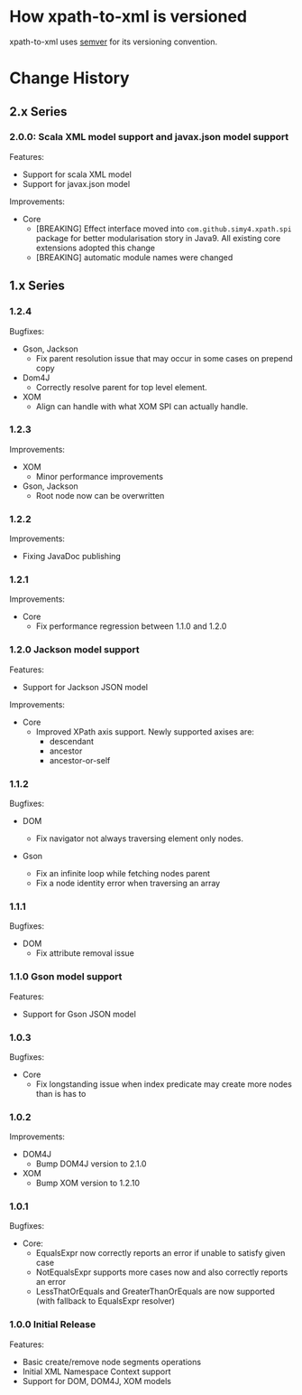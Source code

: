 # How xpath-to-xml is versioned

xpath-to-xml uses [semver](http://semver.org/) for its versioning convention.

# Change History

## 2.x Series

### 2.0.0: Scala XML model support and javax.json model support

Features:

- Support for scala XML model
- Support for javax.json model

Improvements:

- Core
  - [BREAKING] Effect interface moved into `com.github.simy4.xpath.spi` package for better modularisation story in Java9.
    All existing core extensions adopted this change
  - [BREAKING] automatic module names were changed
    
## 1.x Series

### 1.2.4

Bugfixes:

- Gson, Jackson
  - Fix parent resolution issue that may occur in some cases on prepend copy
- Dom4J
  - Correctly resolve parent for top level element.
- XOM
  - Align can handle with what XOM SPI can actually handle.

### 1.2.3

Improvements:

- XOM
  - Minor performance improvements
- Gson, Jackson
  - Root node now can be overwritten

### 1.2.2

Improvements:

- Fixing JavaDoc publishing

### 1.2.1

Improvements:

- Core
  - Fix performance regression between 1.1.0 and 1.2.0

### 1.2.0 Jackson model support

Features:

- Support for Jackson JSON model

Improvements:

- Core
  - Improved XPath axis support. Newly supported axises are:
    - descendant
    - ancestor
    - ancestor-or-self

### 1.1.2

Bugfixes:

- DOM
  - Fix navigator not always traversing element only nodes.

- Gson
  - Fix an infinite loop while fetching nodes parent
  - Fix a node identity error when traversing an array

### 1.1.1

Bugfixes:

- DOM 
  - Fix attribute removal issue

### 1.1.0 Gson model support

Features:

- Support for Gson JSON model

### 1.0.3

Bugfixes:

- Core
  - Fix longstanding issue when index predicate may create more nodes than is has to

### 1.0.2

Improvements:

- DOM4J
  - Bump DOM4J version to 2.1.0
- XOM
  - Bump XOM version to 1.2.10

### 1.0.1

Bugfixes:

- Core:
  - EqualsExpr now correctly reports an error if unable to satisfy given case
  - NotEqualsExpr supports more cases now and also correctly reports an error
  - LessThatOrEquals and GreaterThanOrEquals are now supported (with fallback to EqualsExpr resolver) 

### 1.0.0 Initial Release

Features:

- Basic create/remove node segments operations
- Initial XML Namespace Context support 
- Support for DOM, DOM4J, XOM models

